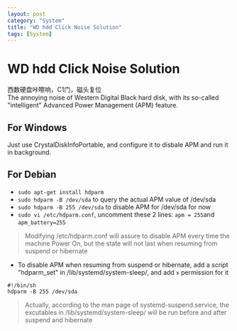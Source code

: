 ```yaml
---
layout: post
category: "System"
title: "WD hdd Click Noise Solution"
tags: [System]
---
```


# WD hdd Click Noise Solution
西数硬盘咔嚓响，C1门，磁头复位  
The annoying noise of Western Digital Black hard disk, with its so-called "intelligent" Advanced Power Management (APM) feature.

## For Windows
Just use CrystalDiskInfoPortable, and configure it to disbale APM and run it in background.

## For Debian
<!--more-->
- `sudo apt-get install hdparm`
- `sudo hdparm -B /dev/sda` to query the actual APM value of /dev/sda
- `sudo hdparm -B 255 /dev/sda` to disable APM for /dev/sda for now
- `sudo vi /etc/hdparm.conf`, uncomment these 2 lines: `apm = 255`and `apm_battery=255`

> Modifying /etc/hdparm.conf will assure to disable APM every time the machine Power On, but the state will not last when resuming from suspend or hibernate

- To disable APM when resuming from suspend or hibernate, add a script "hdparm_set" in /lib/systemd/system-sleep/, and add `x` permission for it

```
#!/bin/sh
hdparm -B 255 /dev/sda
```

> Actually, according to the man page of systemd-suspend.service, the excutables in /lib/systemd/system-sleep/ will be run before and after suspend and hibernate
